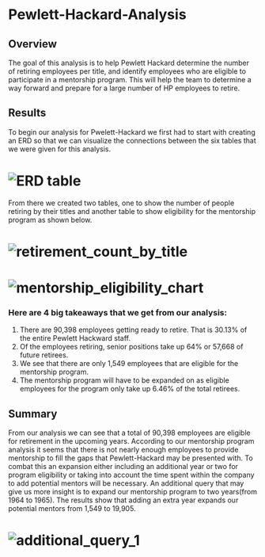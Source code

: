 # Pewlett-Hackard-Analysis
## Overview
The goal of this analysis is to help Pewlett Hackard determine the number of retiring employees per title, and identify employees who are eligible to participate in a mentorship program. This will help the team to determine a way forward and prepare for a large number of HP employees to retire.
## Results
To begin our analysis for Pwelett-Hackard we first had to start with creating an ERD so that we can visualize the connections between the six tables that we were given for this analysis.
# ![ERD table](https://user-images.githubusercontent.com/41974323/144906643-47bfdada-4bef-47e6-b33c-cb9cd9366a4f.png)
From there we created two tables, one to show the number of people retiring by their titles and another table to show eligibility for the mentorship program as shown below.
# ![retirement_count_by_title](https://user-images.githubusercontent.com/41974323/144917016-2afc70f2-801f-4745-9fc4-8b7fd94ccd19.png)
# ![mentorship_eligibility_chart](https://user-images.githubusercontent.com/41974323/144917121-368d27a4-e1b3-4457-a2d4-802897ad648f.png)
### Here are 4 big takeaways that we get from our analysis:
1. There are 90,398 employees getting ready to retire. That is 30.13% of the entire Pewlett Hackward staff.
2. Of the employees retiring, senior positions take up 64% or 57,668 of future retirees.
3. We see that there are only 1,549 employees that are eligible for the mentorship program.
4. The mentorship program will have to be expanded on as eligible employees for the program only take up 6.46% of the total retirees.
## Summary
From our analysis we can see that a total of 90,398 employees are eligible for retirement in the upcoming years. According to our mentorship program analysis it seems that there is not nearly enough employees to provide mentorship to fill the gaps that Pewlett-Hackard may be presented with. To combat this an expansion either including an additional year or two for program eligibility or taking into account the time spent within the company to add potential mentors will be necessary. An additional query that may give us more insight is to expand our mentorship program to two years(from 1964 to 1965). The results show that adding an extra year expands our potential mentors from 1,549 to 19,905.
# ![additional_query_1](https://user-images.githubusercontent.com/41974323/144920505-f0e8efa3-d66c-474c-b361-e5dd3bc97751.PNG)
